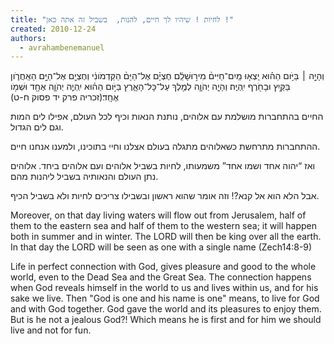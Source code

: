 ```yaml
---
title: "לחיות ! שיהיו לך חיים, להנות,  בשביל זה אתה כאן !"
created: 2010-12-24
authors: 
  - avrahambenemanuel
---
```

וְהָיָ֣ה ׀ בַּיֹּ֣ום הַה֗וּא יֵֽצְא֤וּ מַֽיִם־חַיִּים֨ מִיר֣וּשָׁלִַ֔ם חֶצְיָ֗ם אֶל־הַיָּם֨ הַקַּדְמֹונִ֔י וְחֶצְיָ֖ם אֶל־הַיָּ֣ם הָאַֽחֲרֹ֑ון בַּקַּ֥יִץ וּבָחֹ֖רֶף יִֽהְיֶֽה׃  וְהָיָ֧ה יְהֹוָ֛ה לְמֶ֖לֶךְ עַל־כָּל־הָאָ֑רֶץ בַּיֹּ֣ום הַה֗וּא יִֽהְיֶ֧ה יְהֹוָ֛ה אֶחָ֖ד וּשְׁמֹ֥ו אֶחָֽד׃(זכריה פרק יד פסוק ח-ט)

החיים בהתחברות מושלמת עם אלוהים, נותנת הנאות וכיף לכל העולם, אפילו לים המות וגם לים הגדול.

ההתחברות מתרחשת כשאלוהים מתגלה בעולם אצלנו וחיי בתוכינו, ולמענו אנחנו חיים.

ואז “יהוה אחד ושמו אחד” משמעותו, לחיות בשביל אלוהים ועם אלוהים ביחד. אלוהים נתן העולם והנאותיה בשביל ליהנות מהם.

אבל הלא הוא אל קנא?! וזה אומר שהוא ראשון ובשבילו צריכים לחיות ולא בשביל הכיף.


Moreover, on that day living waters will flow out from Jerusalem, half of them to the eastern sea and half of them to the western sea; it will happen both in summer and in winter. The LORD will then be king over all the earth. In that day the LORD will be seen as one with a single name (Zech14:8-9)

Life in perfect connection with God, gives pleasure and good to the whole world, even to the Dead Sea and the Great Sea. The connection happens when God reveals himself in the world to us and lives within us, and for his sake we live. Then "God is one and his name is one" means, to live for God and with God together. God gave the world and its pleasures to enjoy them. But is he not  a jealous God?! Which means he is first and for him we should live and not for fun.